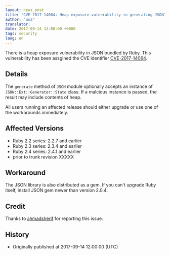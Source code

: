 ```yaml
---
layout: news_post
title: "CVE-2017-14064: Heap exposure vulnerability in generating JSON"
author: "usa"
translator:
date: 2017-09-14 12:00:00 +0000
tags: security
lang: en
---
```


There is a heap exposure vulnerability in JSON bundled by Ruby.
This vulnerability has been assgined the CVE identifier [CVE-2017-14064](http://cve.mitre.org/cgi-bin/cvename.cgi?name=CVE-2017-14064).

## Details

The `generate` method of `JSON` module optionally accepts an instance of `JSON::Ext::Generator::State` class.
If a malcious instance is passed, the result may include contents of heap.

All users running an affected release should either upgrade or use one of the workarounds immediately.

## Affected Versions

* Ruby 2.2 series: 2.2.7 and earlier
* Ruby 2.3 series: 2.3.4 and earlier
* Ruby 2.4 series: 2.4.1 and earlier
* prior to trunk revision XXXXX

## Workaround

The JSON library is also distributed as a gem.
If you can't upgrade Ruby itself, install JSON gem newer than version 2.0.4.

## Credit

Thanks to [ahmadsherif](https://hackerone.com/ahmadsherif) for reporting this issue.

## History

* Originally published at 2017-09-14 12:00:00 (UTC)
